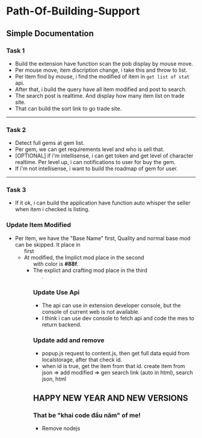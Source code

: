# Path-Of-Building-Support

## Simple Documentation

### Task 1

- Build the extension have function scan the pob display by mouse move.
- Per mouse move, item discription change, i take this and throw to list.
- Per item find by mouse, i find the modified of item in `get list of stat` api.
- After that, i build the query have all item modified and post to search.
- The search post is realtime. And display how many item list on trade site.
- That can build the sort link to go trade site.
----------------------------------------------------------------

### Task 2

- Detect full gems at gem list. 
- Per gem, we can get requirements level and who is sell that.
- [OPTIONAL] if i'm intellisense, i can get token and get level of character realtime. Per level up, i can notifications to user for buy the gem.
- If i'm not intellisense, i want to build the roadmap of gem for user.

----------------------------------------------------------------

### Task 3

- If it ok, i can build the application have function auto whisper the seller when item i checked is listing.


### Update Item Modified

- Per item, we have the "Base Name" first, Quality and normal base mod can be skipped. It place in <ul> first
- At modified, the Implict mod place in the second <ul> with color is **#88f**.
- The explict and crafting mod place in the third <ul>.

### Update Use Api

- The api can use in extension developer console, but the console of current web is not available. 
- I think i can use dev console to fetch api and code the mes to return backend.

### Update add and remove

- popup.js request to content.js, then get full data equid from localstorage, after that check id.
- when id is true, get the item from that id. create item from json => add modified => gen search link (auto in html), search json, html 


## HAPPY NEW YEAR AND NEW VERSIONS
### That be "khai code đầu năm" of me!
- Remove nodejs